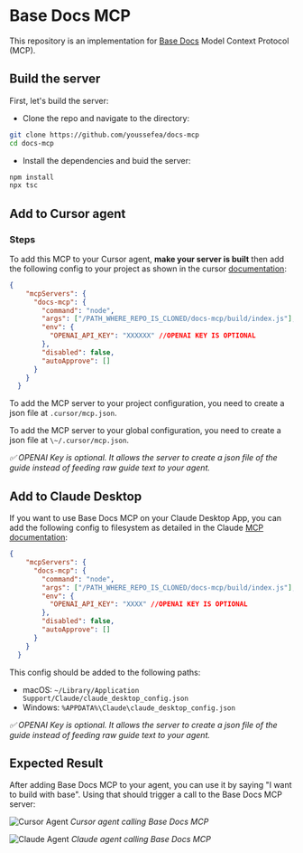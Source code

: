 # Base Docs MCP

This repository is an implementation for [Base Docs](https://docs.base.org) Model Context Protocol (MCP).

## Build the server

First, let's build the server:

- Clone the repo and navigate to the directory:

```bash
git clone https://github.com/youssefea/docs-mcp
cd docs-mcp
```

- Install the dependencies and buid the server:

```bash
npm install
npx tsc
```

## Add to Cursor agent

### Steps

To add this MCP to your Cursor agent, **make your server is built** then add the following config to your project as shown in the cursor [documentation](https://docs.cursor.com/context/model-context-protocol):

```json
{
    "mcpServers": {
      "docs-mcp": {
        "command": "node",
        "args": ["/PATH_WHERE_REPO_IS_CLONED/docs-mcp/build/index.js"],
        "env": {
          "OPENAI_API_KEY": "XXXXXX" //OPENAI KEY IS OPTIONAL
        },
        "disabled": false,
        "autoApprove": []
      }
    }
  }
```

To add the MCP server to your project configuration, you need to create a json file at `.cursor/mcp.json`.

To add the MCP server to your global configuration, you need to create a json file at `\~/.cursor/mcp.json`.

*✅ OPENAI Key is optional. It allows the server to create a json file of the guide instead of feeding raw guide text to your agent.*

## Add to Claude Desktop

If you want to use Base Docs MCP on your Claude Desktop App, you can add the following config to filesystem as detailed in the Claude [MCP documentation](https://modelcontextprotocol.io/quickstart/user):

```json
{
    "mcpServers": {
      "docs-mcp": {
        "command": "node",
        "args": ["/PATH_WHERE_REPO_IS_CLONED/docs-mcp/build/index.js"],
        "env": {
          "OPENAI_API_KEY": "XXXX" //OPENAI KEY IS OPTIONAL
        },
        "disabled": false,
        "autoApprove": []
      }
    }
  }
```
This config should be added to the following paths:

- macOS: `~/Library/Application Support/Claude/claude_desktop_config.json`
- Windows: `%APPDATA%\Claude\claude_desktop_config.json`

*✅ OPENAI Key is optional. It allows the server to create a json file of the guide instead of feeding raw guide text to your agent.*

## Expected Result

After adding Base Docs MCP to your agent, you can use it by saying "I want to build with base". Using that should trigger a call to the Base Docs MCP server:

 ![Cursor Agent](https://i.imgur.com/uSp0vOG.png)
 *Cursor agent calling Base Docs MCP*

![Claude Agent](https://i.imgur.com/WNdcToq.png)
 *Claude agent calling Base Docs MCP*